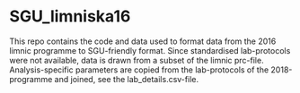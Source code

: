 # SGU_limniska16

This repo contains the code and data used to format data from the 2016 limnic programme to SGU-friendly format. Since standardised lab-protocols were not available, data is drawn from a subset of the limnic prc-file. Analysis-specific parameters are copied from the lab-protocols of the 2018-programme and joined, see the lab_details.csv-file.